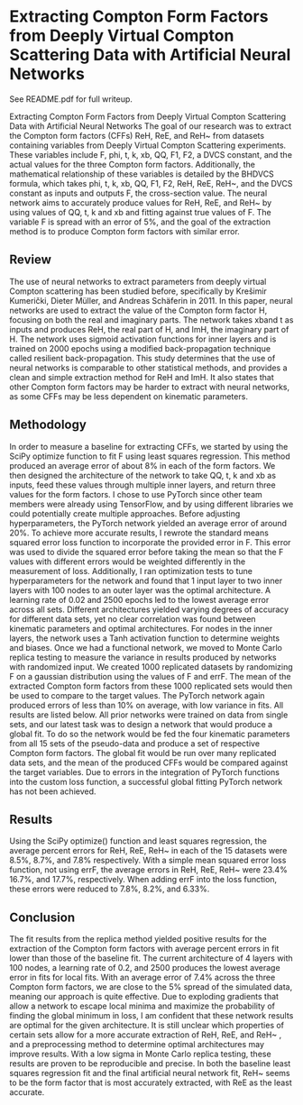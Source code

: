 # Extracting Compton Form Factors from Deeply Virtual Compton Scattering Data with Artificial Neural Networks
See README.pdf for full writeup.

Extracting Compton Form Factors from Deeply Virtual Compton Scattering Data with Artificial Neural Networks
The goal of our research was to extract the Compton form factors (CFFs) ReH, ReE, and ReH~ from datasets containing variables 
from Deeply Virtual Compton Scattering experiments. These variables include F, phi, t, k, x​b,​ QQ, F1, F2, a DVCS constant, 
and the actual values for the three Compton form factors. Additionally, the mathematical relationship of these variables is detailed 
by the BHDVCS formula, which takes phi, t, k, x​b,​ QQ, F1, F2, ReH, ReE, ReH~, and the DVCS constant as inputs and outputs F, 
the cross-section value. The neural network aims to accurately produce values for ReH, ReE, and ReH~ by using values of QQ, t, k and x​b​ 
and fitting against true values of F. The variable F is spread with an error of 5%, and the goal of the extraction method is to produce 
Compton form factors with similar error.

## Review
The use of neural networks to extract parameters from deeply virtual Compton scattering has been studied before, specifically by 
Krešimir Kumerički, Dieter Müller, and Andreas Schäferin in 2011. In this paper, neural networks are used to extract the value of 
the Compton form factor H, focusing on both the real and imaginary parts. The network takes x​b​ and t as inputs and produces ReH, 
the real part of H, and ImH, the imaginary part of H. The network uses sigmoid activation functions for inner layers and is trained 
on 2000 epochs using a modified back-propagation technique called ​resilient back-propagation​. This study determines that the use 
of neural networks is comparable to other statistical methods, and provides a clean and simple extraction method for ReH and ImH. It 
also states that other Compton form factors may be harder to extract with neural networks, as some CFFs may be less dependent on 
kinematic parameters.

## Methodology
In order to measure a baseline for extracting CFFs, we started by using the SciPy optimize function to fit F using least squares regression. 
This method produced an average error of about 8% in each of the form factors. We then designed the architecture of the network to take 
QQ, t, k and x​b​ as inputs, feed these values through multiple inner layers, and return three values for the form factors. I chose to use 
PyTorch since other team members were already using TensorFlow, and by using different libraries we could potentially create multiple approaches.
Before adjusting hyperparameters, the PyTorch network yielded an average error of around 20%. To achieve more accurate results, I rewrote 
the standard means squared error loss function to incorporate the provided error in F. This error was used to divide the squared error before 
taking the mean so that the F values with different errors would be weighted differently in the measurement of loss. Additionally, I ran optimization 
tests to tune hyperparameters for the network and found that 1 input layer to two inner layers with 100 nodes to an outer layer was the optimal 
architecture. A learning rate of 0.02 and 2500 epochs led to the lowest average error across all sets. Different architectures yielded varying 
degrees of accuracy for different data sets, yet no clear correlation was found between kinematic parameters and optimal architectures. For 
nodes in the inner layers, the network uses a Tanh activation function to determine weights and biases.
Once we had a functional network, we moved to Monte Carlo replica testing to measure the variance in results produced by networks with randomized 
input. We created 1000 replicated datasets by randomizing F on a gaussian distribution using the values of F and errF. The mean of the extracted 
Compton form factors from these 1000 replicated sets would then be used to compare to the target values. The PyTorch network again produced errors 
of less than 10% on average, with low variance in fits. All results are listed below. All prior networks were trained on data from single sets, and our 
latest task was to design a network that would produce a global fit. To do so the network would be fed the four kinematic parameters from all 15 sets of 
the pseudo-data and produce a set of respective Compton form factors. The global fit would be run over many replicated data sets, and the mean of the 
produced CFFs would be compared against the target variables. Due to errors in the integration of PyTorch functions into the custom loss function, a 
successful global fitting PyTorch network has not been achieved.
  
## Results
Using the SciPy optimize() function and least squares regression, the average percent errors for ReH, ReE, ReH~ in each of the 15 datasets were 
8.5%, 8.7%, and 7.8% respectively. With a simple mean squared error loss function, not using errF, the average errors in ReH, ReE, ReH~ were 
23.4% 16.7%, and 17.7%, respectively. When adding errF into the loss function, these errors were reduced to 7.8%, 8.2%, and 6.33%.

## Conclusion
The fit results from the replica method yielded positive results for the extraction of the Compton form factors with average percent errors 
in fit lower than those of the baseline fit. The current architecture of 4 layers with 100 nodes, a learning rate of 0.2, and 2500 produces 
the lowest average error in fits for local fits. With an average error of 7.4% across the three Compton form factors, we are close to the 5% 
spread of the simulated data, meaning our approach is quite effective. Due to exploding gradients that allow a network to escape local minima 
and maximize the probability of finding the global minimum in loss, I am confident that these network results are optimal for the given 
architecture. It is still unclear which properties of certain sets allow for a more accurate extraction of ReH, ReE, and ReH~ , and a preprocessing 
method to determine optimal architectures may improve results. With a low sigma in Monte Carlo replica testing, these results are proven to 
be reproducible and precise. In both the baseline least squares regression fit and the final artificial neural network fit, ReH~ seems to be 
the form factor that is most accurately extracted, with ReE as the least accurate.

